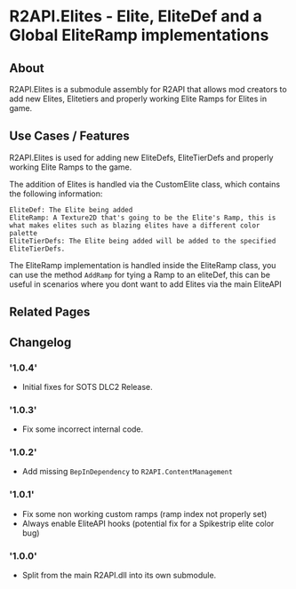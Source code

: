 # R2API.Elites - Elite, EliteDef and a Global EliteRamp implementations

## About

R2API.Elites is a submodule assembly for R2API that allows mod creators to add new Elites, Elitetiers and properly working Elite Ramps for Elites in game.

## Use Cases / Features

R2API.Elites is used for adding new EliteDefs, EliteTierDefs and properly working Elite Ramps to the game.

The addition of Elites is handled via the CustomElite class, which contains the following information:

    EliteDef: The Elite being added
    EliteRamp: A Texture2D that's going to be the Elite's Ramp, this is what makes elites such as blazing elites have a different color palette
    EliteTierDefs: The Elite being added will be added to the specified EliteTierDefs.

The EliteRamp implementation is handled inside the EliteRamp class, you can use the method ``AddRamp`` for tying a Ramp to an eliteDef, this can be useful in scenarios where you dont want to add Elites via the main EliteAPI

## Related Pages

## Changelog

### '1.0.4'
* Initial fixes for SOTS DLC2 Release.

### '1.0.3'
* Fix some incorrect internal code.

### '1.0.2'
* Add missing `BepInDependency` to `R2API.ContentManagement`

### '1.0.1'
* Fix some non working custom ramps (ramp index not properly set)
* Always enable EliteAPI hooks (potential fix for a Spikestrip elite color bug)

### '1.0.0'
* Split from the main R2API.dll into its own submodule.
